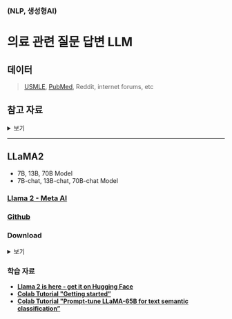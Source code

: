 ### (NLP, 생성형AI)
# 의료 관련 질문 답변 LLM

## 데이터

> [USMLE](https://www.usmle.org), [PubMed](https://pubmed.ncbi.nlm.nih.gov), Reddit, internet forums, etc

## 참고 자료

<details>
<summary> 보기 </summary>

### **ChatDoctor**

- LLAMA 기반. 채팅으로 진단.
- [youtube](https://www.youtube.com/watch?v=OYhye-jGeKo&ab_channel=빵형의개발도상국)

### [**Comparing Physician vs ChatGPT**](https://scholar.google.com/citations?view_op=view_citation&hl=ko&user=emOpjxAAAAAJ&sortby=pubdate&citation_for_view=emOpjxAAAAAJ:dhFuZR0502QC)

- 환자의 임상적인 질문에 대해서 ChatGPT와 의사의 답변을 비교하여,
누가 더 양질의 & 공감력 높은 답변 하는지 비교
    
- [ComparingPhysicianVsChatGPT.pdf](./papers/ComparingPhysicianVsChatGPT.pdf)
    

### [**ClinicalGPT**](https://arxiv.org/abs/2306.09968)

- [ClinicalGPT.pdf](./papers/ClinicalGPT.pdf)

### **[BiomedGPT](https://arxiv.org/abs/2305.17100)**

- [BiomedGPT.pdf](./papers/BiomedGPT.pdf)

### **[Radiology-GPT](https://arxiv.org/abs/2306.08666)**

- [Radiology-GPT.pdf](./papers/Radiology-GPT.pdf)


</details>

---

## LLaMA2

- 7B, 13B, 70B Model
- 7B-chat, 13B-chat, 70B-chat Model

### [Llama 2 - Meta AI](https://ai.meta.com/llama/)

### [Github](https://github.com/facebookresearch/llama)

### Download

<details>
<summary> 보기 </summary>

**git clone llama**

```shell
git clone https://github.com/facebookresearch/llama
```

**get unique custom URL**

![download01](./images/download/download01.png)

![download02](./images/download/download02.png)

**download model** 

```shell
cd {path}/llama
bash ./download.sh
```

**paste unique custom url**

```plain
Enter the URL from email: {unique custom url}
```

********select model********

```plain
Enter the list of models to download without spaces (7B,13B,70B,7B-chat,13B-chat,70B-chat), or press Enter for all: {selected model}
```

model-list

- 7B, 13B, 70B
- 7B-chat, 13B-chat, 70B-chat

![download03](./images/download/download03.png)

</details>

### 학습 자료

- [**Llama 2 is here - get it on Hugging Face**](https://huggingface.co/blog/llama2)
- [**Colab Tutorial "Getting started”**](https://colab.research.google.com/drive/1uCphNY7gfAUkdDrTx21dZZwCOUDCMPw8?usp=sharing)
- [**Colab Tutorial "Prompt-tune LLaMA-65B for text semantic classification”**](https://colab.research.google.com/github/bigscience-workshop/petals/blob/main/examples/prompt-tuning-sst2.ipynb)